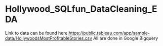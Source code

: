 # Hollywood_SQLfun_DataCleaning_EDA
Link to data can be found here https://public.tableau.com/app/sample-data/HollywoodsMostProfitableStories.csv
All are done in Google Bigquery
